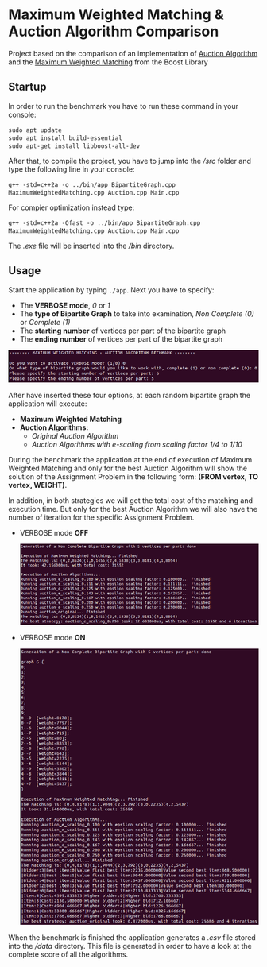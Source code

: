 
# Maximum Weighted Matching & Auction Algorithm Comparison 
Project based on the comparison of an implementation of [Auction Algorithm](https://web.mit.edu/dimitrib/www/Auction_Trans.pdf) and the [Maximum Weighted Matching](https://www.boost.org/doc/libs/1_79_0/libs/graph/doc/maximum_weighted_matching.html) from the Boost Library

## Startup
In order to run the benchmark you have to run these command in your console:
```
sudo apt update
sudo apt install build-essential
sudo apt-get install libboost-all-dev
```

After that, to compile the project, you have to jump into the */src* folder and type the following line in your console:

```
g++ -std=c++2a -o ../bin/app BipartiteGraph.cpp MaximumWeightedMatching.cpp Auction.cpp Main.cpp
```

For compier optimization instead type:
```
g++ -std=c++2a -Ofast -o ../bin/app BipartiteGraph.cpp MaximumWeightedMatching.cpp Auction.cpp Main.cpp
```

The *.exe* file will be inserted into the */bin* directory.

## Usage
Start the application by typing ```./app```. Next you have to specify:
* The **VERBOSE mode**, _0_ or _1_
* The **type of Bipartite Graph** to take into examination,   _Non Complete (0)_ or _Complete (1)_
* The **starting number** of vertices per part of the bipartite graph
* The **ending number** of vertices per part of the bipartite graph


![](images/console_1.png)

After have inserted these four options, at each random bipartite graph the application will execute:
* **Maximum Weighted Matching**
* **Auction Algorithms:**
	* _Original Auction Algorithm_
	* _Auction Algorithms with e-scaling from scaling factor 1/4 to 1/10_

During the benchmark the application at the end of execution of Maximum Weighted Matching and only for the best Auction Algorithm will show the solution of the Assignment Problem in the following form: **(FROM vertex, TO vertex, WEIGHT)**.

In addition, in both strategies we will get the total cost of the matching and execution time. But only for the best Auction Algorithm we will also have the number of iteration for the specific Assignment Problem.


* VERBOSE mode **OFF**

	![](images/console_2.png)

* VERBOSE mode **ON**

	![](images/console_3.png)

When the benchmark is finished the application generates a *.csv* file stored into the */data* directory. This file is generated in order to have a look at the complete score of all the algorithms.
